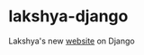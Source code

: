 lakshya-django
==============

Lakshya's new [website](http://http://www.thelakshyafoundation.org/) on Django
